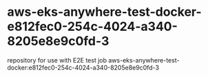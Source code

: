 # aws-eks-anywhere-test-docker-e812fec0-254c-4024-a340-8205e8e9c0fd-3
repository for use with E2E test job aws-eks-anywhere-test-docker:e812fec0-254c-4024-a340-8205e8e9c0fd-3
